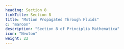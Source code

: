 ```yaml
---
heading: Section 8
linkTitle: Section 8
title: "Motion Propagated Through Fluids"
c: "maroon"
description: "Section 8 of Principlia Mathematica"
icon: "Newton"
weight: 22
---
```

